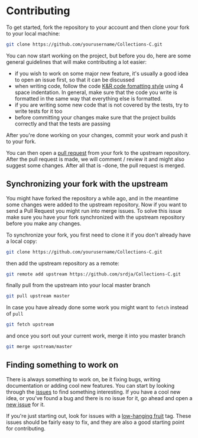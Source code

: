 
# Contributing

To get started, fork the repository to your account and then clone your fork to your local machine:
```bash
git clone https://github.com/yourusername/Collections-C.git
```
You can now start working on the project, but before you do, here are some general guidelines that will make contributing a lot easier:

* if you wish to work on some major new feature, it's usually a good idea to open an issue first, so that it can be discussed
* when writing code, follow the code [K&R code fomatting style](https://en.wikipedia.org/wiki/Indent_style#K.26R_style) using 4 space indentation. In general, make sure that the code you write is formatted in the same way that everything else is formatted.
* if you are writing some new code that is not covered by the tests, try to write tests for it too
* before committing your changes make sure that the project builds correctly and that the tests are passing

After you're done working on your changes, commit your work and push it to your fork.

You can then open a [pull request](https://help.github.com/articles/using-pull-requests/) from your fork to the upstream repository. After the pull request is made, we will comment / review it and might also suggest some changes. After all that is -done, the pull request is merged.

## Synchronizing your fork with the upstream
You might have forked the repository a while ago, and in the meantime some changes were added to the upstream repository. Now if you want to send a Pull Request you might run into merge issues. To solve this issue make sure you have your fork synchronized with the upstream repository before you make any changes.

To synchronize your fork, you first need to clone it if you don't already have a local copy:
```bash
git clone https://github.com/yourusername/Collections-C.git
```
then add the upstream repository as a remote:
```bash
git remote add upstream https://github.com/srdja/Collections-C.git
```
finally pull from the upstream into your local master branch
```bash
git pull upstream master
```
In case you have already done some work you might want to `fetch` instead of `pull`
```bash
git fetch upstream
```
and once you sort out your current work, merge it into you master branch
```bash
git merge upstream/master
```

## Finding something to work on
There is always something to work on, be it fixing bugs, writing documentation or adding cool new features. You can start by looking through the [issues](https://github.com/srdja/Collections-C/issues) to find something interesting.
If you have a cool new idea, or you've found a bug and there is no issue for it, go ahead and open a [new issue](https://github.com/srdja/Collections-C/issues/new) for it.

If you're just starting out, look for issues with a [low-hanging fruit](https://github.com/srdja/Collections-C/issues?q=is%3Aissue+is%3Aopen+label%3A%22low-hanging+fruit%22) tag. These issues should be fairly easy to fix, and they are also a good starting point for contributing.
